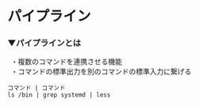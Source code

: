 # パイプライン

### ▼パイプラインとは<br>
&ensp;・複数のコマンドを連携させる機能<br>
&ensp;・コマンドの標準出力を別のコマンドの標準入力に繋げる<br>
```shell
コマンド | コマンド
ls /bin | grep systemd | less
```
<br>
